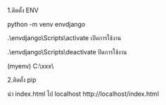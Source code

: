 1.ติดตั้ง ENV

python -m venv envdjango

.\envdjango\Scripts\activate  เปิดการใช้งาน

.\envdjango\Scripts\deactivate ปิดการใช้งาน

(myenv) C:\xxx\
 
2.ติดตั้ง pip 

นำ index.html ไป localhost
http://localhost/index.html